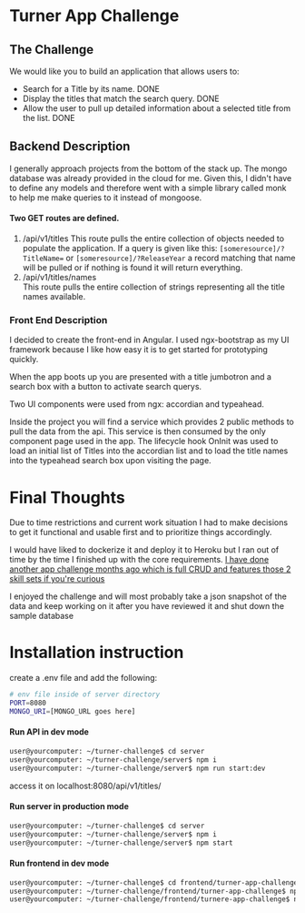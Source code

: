 # Turner App Challenge

## The Challenge

We would like you to build an application that allows users to:

- Search for a Title by its name. DONE
- Display the titles that match the search query. DONE
- Allow the user to pull up detailed information about a selected title from the list. DONE

## Backend Description

I generally approach projects from the bottom of the stack up. The mongo database was already provided
in the cloud for me. Given this, I didn't have to define any models and therefore went with a simple
library called monk to help me make queries to it instead of mongoose.

#### Two GET routes are defined.

1. /api/v1/titles
   This route pulls the entire collection of objects needed to populate the application.
   If a query is given like this: `[someresource]/?TitleName=` or `[someresource]/?ReleaseYear` a record matching
   that name will be pulled or if nothing is found it will return everything.
2. /api/v1/titles/names  
   This route pulls the entire collection of strings representing all the title names available.

### Front End Description

I decided to create the front-end in Angular. I used ngx-bootstrap as my UI framework because I like how easy it is to get started for prototyping quickly.

When the app boots up you are presented with a title jumbotron and a search box with a button to activate search querys.

Two UI components were used from ngx: accordian and typeahead.

Inside the project you will find a service which provides 2 public methods to pull the data from the api. This service is then consumed by the only component page used in the app. The lifecycle hook OnInit was used to load an initial list of Titles into the accordian list and to load the title names into the typeahead search box upon visiting the page.

# Final Thoughts

Due to time restrictions and current work situation I had to make decisions to get it functional and usable first and to prioritize things accordingly.

I would have liked to dockerize it and deploy it to Heroku but I ran out of time by the time I finished up with the core requirements. [I have done another app challenge months ago which is full CRUD and features those 2 skill sets if you're curious](https://github.com/JasonBBelcher/CRUD-code-challenge)

I enjoyed the challenge and will most probably take a json snapshot of the data and keep working on it after you have reviewed it and shut down the sample database

# Installation instruction

create a .env file and add the following:

```bash
# env file inside of server directory
PORT=8080
MONGO_URI=[MONGO_URL goes here]

```

#### Run API in dev mode

```bash
user@yourcomputer: ~/turner-challenge$ cd server
user@yourcomputer: ~/turner-challenge/server$ npm i
user@yourcomputer: ~/turner-challenge/server$ npm run start:dev

```

access it on localhost:8080/api/v1/titles/

#### Run server in production mode

```bash
user@yourcomputer: ~/turner-challenge$ cd server
user@yourcomputer: ~/turner-challenge/server$ npm i
user@yourcomputer: ~/turner-challenge/server$ npm start
```

#### Run frontend in dev mode

```bash
user@yourcomputer: ~/turner-challenge$ cd frontend/turner-app-challenge
user@yourcomputer: ~/turner-challenge/frontend/turner-app-challenge$ npm i
user@yourcomputer: ~/turner-challenge/frontend/turnere-app-challenge$ ng serve --open
```
